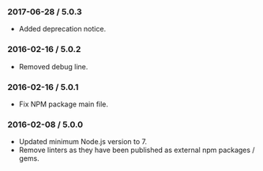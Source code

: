 ### 2017-06-28 / 5.0.3

* Added deprecation notice.

### 2016-02-16 / 5.0.2

* Removed debug line.

### 2016-02-16 / 5.0.1

* Fix NPM package main file.

### 2016-02-08 / 5.0.0

* Updated minimum Node.js version to 7.
* Remove linters as they have been published as external npm packages / gems.